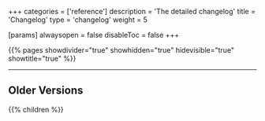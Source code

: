 +++
categories = ['reference']
description = 'The detailed changelog'
title = 'Changelog'
type = 'changelog'
weight = 5

[params]
  alwaysopen = false
  disableToc = false
+++

{{% pages showdivider="true" showhidden="true" hidevisible="true" showtitle="true" %}}

---

## Older Versions

{{% children %}}
